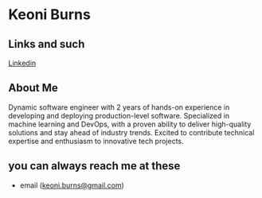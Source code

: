 <h1> 
  Keoni Burns
</h1>

## Links and such
[Linkedin](https://www.linkedin.com/in/keoniburns98)

## About Me
Dynamic software engineer with 2 years of hands-on experience in developing and deploying production-level software. Specialized
in machine learning and DevOps, with a proven ability to deliver high-quality solutions and stay ahead of industry trends. Excited to
contribute technical expertise and enthusiasm to innovative tech projects.

## you can always reach me at these
* email (keoni.burns@gmail.com)
